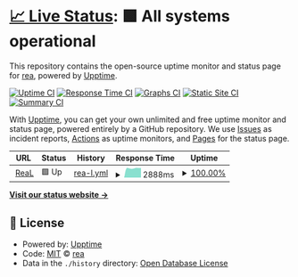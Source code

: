 # [📈 Live Status](https://upptime.rea.ink): <!--live status--> **🟩 All systems operational**

This repository contains the open-source uptime monitor and status page for [rea](https://upptime.rea.ink), powered by [Upptime](https://github.com/upptime/upptime).

[![Uptime CI](https://github.com/rea/upptime/workflows/Uptime%20CI/badge.svg)](https://github.com/rea/upptime/actions?query=workflow%3A%22Uptime+CI%22)
[![Response Time CI](https://github.com/rea/upptime/workflows/Response%20Time%20CI/badge.svg)](https://github.com/rea/upptime/actions?query=workflow%3A%22Response+Time+CI%22)
[![Graphs CI](https://github.com/rea/upptime/workflows/Graphs%20CI/badge.svg)](https://github.com/rea/upptime/actions?query=workflow%3A%22Graphs+CI%22)
[![Static Site CI](https://github.com/rea/upptime/workflows/Static%20Site%20CI/badge.svg)](https://github.com/rea/upptime/actions?query=workflow%3A%22Static+Site+CI%22)
[![Summary CI](https://github.com/rea/upptime/workflows/Summary%20CI/badge.svg)](https://github.com/rea/upptime/actions?query=workflow%3A%22Summary+CI%22)

With [Upptime](https://upptime.js.org), you can get your own unlimited and free uptime monitor and status page, powered entirely by a GitHub repository. We use [Issues](https://github.com/rea/upptime/issues) as incident reports, [Actions](https://github.com/rea/upptime/actions) as uptime monitors, and [Pages](https://upptime.rea.ink) for the status page.

<!--start: status pages-->
<!-- This summary is generated by Upptime (https://github.com/upptime/upptime) -->
<!-- Do not edit this manually, your changes will be overwritten -->
<!-- prettier-ignore -->
| URL | Status | History | Response Time | Uptime |
| --- | ------ | ------- | ------------- | ------ |
| <img alt="" src="https://icons.duckduckgo.com/ip3/www.rea.ink.ico" height="13"> [ReaL](https://www.rea.ink) | 🟩 Up | [rea-l.yml](https://github.com/reaink/upptime.rea.ink/commits/HEAD/history/rea-l.yml) | <details><summary><img alt="Response time graph" src="./graphs/rea-l/response-time-week.png" height="20"> 2888ms</summary><br><a href="https://upptime.rea.ink/history/rea-l"><img alt="Response time 2493" src="https://img.shields.io/endpoint?url=https%3A%2F%2Fraw.githubusercontent.com%2Freaink%2Fupptime.rea.ink%2FHEAD%2Fapi%2Frea-l%2Fresponse-time.json"></a><br><a href="https://upptime.rea.ink/history/rea-l"><img alt="24-hour response time 2963" src="https://img.shields.io/endpoint?url=https%3A%2F%2Fraw.githubusercontent.com%2Freaink%2Fupptime.rea.ink%2FHEAD%2Fapi%2Frea-l%2Fresponse-time-day.json"></a><br><a href="https://upptime.rea.ink/history/rea-l"><img alt="7-day response time 2888" src="https://img.shields.io/endpoint?url=https%3A%2F%2Fraw.githubusercontent.com%2Freaink%2Fupptime.rea.ink%2FHEAD%2Fapi%2Frea-l%2Fresponse-time-week.json"></a><br><a href="https://upptime.rea.ink/history/rea-l"><img alt="30-day response time 2872" src="https://img.shields.io/endpoint?url=https%3A%2F%2Fraw.githubusercontent.com%2Freaink%2Fupptime.rea.ink%2FHEAD%2Fapi%2Frea-l%2Fresponse-time-month.json"></a><br><a href="https://upptime.rea.ink/history/rea-l"><img alt="1-year response time 2529" src="https://img.shields.io/endpoint?url=https%3A%2F%2Fraw.githubusercontent.com%2Freaink%2Fupptime.rea.ink%2FHEAD%2Fapi%2Frea-l%2Fresponse-time-year.json"></a></details> | <details><summary><a href="https://upptime.rea.ink/history/rea-l">100.00%</a></summary><a href="https://upptime.rea.ink/history/rea-l"><img alt="All-time uptime 99.88%" src="https://img.shields.io/endpoint?url=https%3A%2F%2Fraw.githubusercontent.com%2Freaink%2Fupptime.rea.ink%2FHEAD%2Fapi%2Frea-l%2Fuptime.json"></a><br><a href="https://upptime.rea.ink/history/rea-l"><img alt="24-hour uptime 100.00%" src="https://img.shields.io/endpoint?url=https%3A%2F%2Fraw.githubusercontent.com%2Freaink%2Fupptime.rea.ink%2FHEAD%2Fapi%2Frea-l%2Fuptime-day.json"></a><br><a href="https://upptime.rea.ink/history/rea-l"><img alt="7-day uptime 100.00%" src="https://img.shields.io/endpoint?url=https%3A%2F%2Fraw.githubusercontent.com%2Freaink%2Fupptime.rea.ink%2FHEAD%2Fapi%2Frea-l%2Fuptime-week.json"></a><br><a href="https://upptime.rea.ink/history/rea-l"><img alt="30-day uptime 100.00%" src="https://img.shields.io/endpoint?url=https%3A%2F%2Fraw.githubusercontent.com%2Freaink%2Fupptime.rea.ink%2FHEAD%2Fapi%2Frea-l%2Fuptime-month.json"></a><br><a href="https://upptime.rea.ink/history/rea-l"><img alt="1-year uptime 100.00%" src="https://img.shields.io/endpoint?url=https%3A%2F%2Fraw.githubusercontent.com%2Freaink%2Fupptime.rea.ink%2FHEAD%2Fapi%2Frea-l%2Fuptime-year.json"></a></details>

<!--end: status pages-->

[**Visit our status website →**](https://upptime.rea.ink)

## 📄 License

- Powered by: [Upptime](https://github.com/upptime/upptime)
- Code: [MIT](./LICENSE) © [rea](https://upptime.rea.ink)
- Data in the `./history` directory: [Open Database License](https://opendatacommons.org/licenses/odbl/1-0/)
